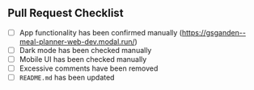 ## Pull Request Checklist

- [ ] App functionality has been confirmed manually (https://gsganden--meal-planner-web-dev.modal.run/)
- [ ] Dark mode has been checked manually
- [ ] Mobile UI has been checked manually
- [ ] Excessive comments have been removed
- [ ] `README.md` has been updated
